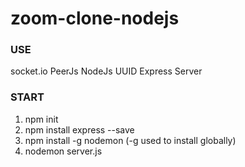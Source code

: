# zoom-clone-nodejs

### USE
socket.io
PeerJs
NodeJs
UUID
Express Server

### START

1) npm init
2) npm install express --save
3) npm install -g nodemon  (-g used to install globally)
4) nodemon server.js